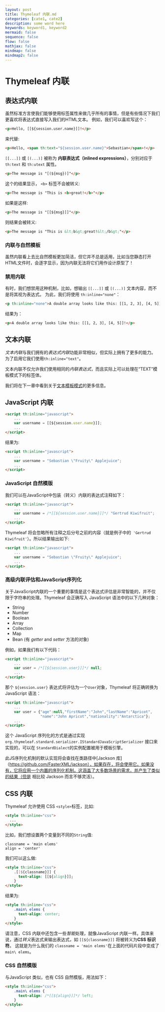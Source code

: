 ```yaml
---
layout: post
title: Thymeleaf 内联.md
categories: [cate1, cate2]
description: some word here
keywords: keyword1, keyword2
mermaid: false
sequence: false
flow: false
mathjax: false
mindmap: false
mindmap2: false
---
```

# Thymeleaf 内联

## 表达式内联

虽然标准方言使我们能够使用标签属性来做几乎所有的事情，但是有些情况下我们更喜欢将表达式直接写入我们的HTML文本。 例如，我们可以喜欢写这个：

```html
<p>Hello, [[${session.user.name}]]!</p>
```

来代替:

```html
<p>Hello, <span th:text="${session.user.name}">Sebastian</span>!</p>
```

`[[...]]` 或 `[(...)]` 被称为 **内联表达式（inlined expressions）**，分别对应于 `th:text` 和 `th:utext` 属性。

```html
<p>The message is "[(${msg})]"</p>
```

这个的结果显示， `<b>` 标签不会被转义:

```html
<p>The message is "This is <b>great!</b>"</p>
```

如果是这样:

```html
<p>The message is "[[${msg}]]"</p>
```

则结果会被转义:

```html
<p>The message is "This is &lt;b&gt;great!&lt;/b&gt;"</p>
```

### 内联与自然模板

虽然内联看上去比自然模板更加简洁，但它并不总是适用，比如当您静态打开HTML文件时，会逐字显示，因为内联无法将它们用作设计原型了！

### 禁用内联

有时，我们想禁用这种机制，比如，想输出 `[[...]]` 或  `[(...)]` 文本内容，而不是将其视为表达式。 为此，我们将使用 `th:inline="none"`：

```html
<p th:inline="none">A double array looks like this: [[1, 2, 3], [4, 5]]!</p>
```

结果为：

```html
<p>A double array looks like this: [[1, 2, 3], [4, 5]]!</p>
```

## 文本内联

*文本内联*与我们拥有的*表达式内联*功能非常相似，但实际上拥有了更多的能力。 为了启用它我们使用`th:inline="text"`。

文本内联不仅允许我们使用相同的*内联表达式*，而且实际上可以处理在“TEXT”模板模式下的标签体。

我们将在下一章中看到关于[文本模板模式](textual-template-modes.md)的更多信息。

## JavaScript 内联

```html
<script th:inline="javascript">
    ...
    var username = [[${session.user.name}]];
    ...
</script>
```

结果为:

```html
<script th:inline="javascript">
    ...
    var username = "Sebastian \"Fruity\" Applejuice";
    ...
</script>
```

### JavaScript 自然模版

我们可以在JavaScript中包装（转义）内联的表达式注释如下：


```html
<script th:inline="javascript">
    ...
    var username = /*[[${session.user.name}]]*/ "Gertrud Kiwifruit";
    ...
</script>
```

Thymeleaf 将会忽略所有注释之后分号之前的内容（就是例子中的` 'Gertrud Kiwifruit'`）。所以结果输出如下:

```html
<script th:inline="javascript">
    ...
    var username = "Sebastian \"Fruity\" Applejuice";
    ...
</script>
```

### 高级内联评估和JavaScript序列化

关于JavaScript内联的一个重要的事情是这个表达式评估是非常智能的，并不仅限于字符串的处理。Thymeleaf 会正确写入 JavaScript 语法中的以下几种对象：

 * String
 * Number
 * Boolean
 * Array
 * Collection
 * Map
 * Bean (有 _getter_ and _setter_ 方法的对象)

例如，如果我们有以下代码：

```html
<script th:inline="javascript">
    ...
    var user = /*[[${session.user}]]*/ null;
    ...
</script>
```

那个 `${session.user}` 表达式将评估为一个`User`对象，Thymeleaf 将正确转换为 JavaScript 语法：

```html
<script th:inline="javascript">
    ...
    var user = {"age":null,"firstName":"John","lastName":"Apricot",
                "name":"John Apricot","nationality":"Antarctica"};
    ...
</script>
```

这个 JavaScript 序列化的方式是通过实现`org.thymeleaf.standard.serializer.IStandardJavaScriptSerializer`
接口来实现的，可以在  `StandardDialect`的实例配置被用于模板引擎。

此JS序列化机制的默认实现将会查找在类路径中[Jackson 库]（https://github.com/FasterXML/jackson），如果存在，将会使用它。如果没有，它将应用一个内置的序列化机制。这涵盖了大多数场景的需求，并产生了类似的结果（但是
相比较 Jackson 而言不够灵活）。


## CSS 内联

Thymeleaf 允许使用 CSS `<style>`标签，比如:

```html
<style th:inline="css">
  ...
</style>
```

比如，我们想设置两个变量到不同的`String`值:

```
classname = 'main elems'
align = 'center'
```

我们可以这么做:

```html
<style th:inline="css">
    .[[${classname}]] {
      text-align: [[${align}]];
    }
</style>
```

结果为:

```html
<style th:inline="css">
    .main\ elems {
      text-align: center;
    }
</style>
```


请注意，CSS 内联中还包含一些*智能*处理，就像JavaScript 内联一样。具体来说，通过*转义*表达式来输出表达式，如 `[[${classname}]]`
将被转义为**CSS 标识符**。 这就是为什么我们的 `classname = 'main elems'`在上面的代码片段中变成了`main\ elems`。

### CSS 自然模版

与JavaScript 类似，也有 CSS 自然模版，用法如下：

```html
<style th:inline="css">
    .main\ elems {
      text-align: /*[[${align}]]*/ left;
    }
</style>
```
